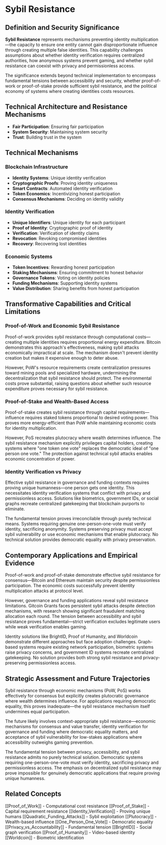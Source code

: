 # Sybil Resistance

## Definition and Security Significance

**Sybil Resistance** represents mechanisms preventing identity multiplication—the capacity to ensure one entity cannot gain disproportionate influence through creating multiple false identities. This capability challenges assumptions about whether identity verification requires centralized authorities, how anonymous systems prevent gaming, and whether sybil resistance can coexist with privacy and permissionless access.

The significance extends beyond technical implementation to encompass fundamental tensions between accessibility and security, whether proof-of-work or proof-of-stake provide sufficient sybil resistance, and the political economy of systems where creating identities costs resources.

## Technical Architecture and Resistance Mechanisms
- **Fair Participation**: Ensuring fair participation
- **System Security**: Maintaining system security
- **Trust**: Building trust in the system

## Technical Mechanisms

### Blockchain Infrastructure
- **Identity Systems**: Unique identity verification
- **Cryptographic Proofs**: Proving identity uniqueness
- **Smart Contracts**: Automated identity verification
- **Token Economics**: Incentivizing honest participation
- **Consensus Mechanisms**: Deciding on identity validity

### Identity Verification
- **Unique Identifiers**: Unique identity for each participant
- **Proof of Identity**: Cryptographic proof of identity
- **Verification**: Verification of identity claims
- **Revocation**: Revoking compromised identities
- **Recovery**: Recovering lost identities

### Economic Systems
- **Token Incentives**: Rewarding honest participation
- **Staking Mechanisms**: Ensuring commitment to honest behavior
- **Governance Tokens**: Voting on identity policies
- **Funding Mechanisms**: Supporting identity systems
- **Value Distribution**: Sharing benefits from honest participation

## Transformative Capabilities and Critical Limitations

### Proof-of-Work and Economic Sybil Resistance

Proof-of-work provides sybil resistance through computational costs—creating multiple identities requires proportional energy expenditure. Bitcoin demonstrates this approach's effectiveness, making sybil attacks economically impractical at scale. The mechanism doesn't prevent identity creation but makes it expensive enough to deter abuse.

However, PoW's resource requirements create centralization pressures toward mining pools and specialized hardware, undermining the decentralization that sybil resistance should protect. The environmental costs prove substantial, raising questions about whether such resource expenditure proves necessary for sybil resistance.

### Proof-of-Stake and Wealth-Based Access

Proof-of-stake creates sybil resistance through capital requirements—influence requires staked tokens proportional to desired voting power. This proves more energy-efficient than PoW while maintaining economic costs for identity multiplication.

However, PoS recreates plutocracy where wealth determines influence. The sybil resistance mechanism explicitly privileges capital holders, creating systems where "one token one vote" replaces the democratic ideal of "one person one vote." The protection against technical sybil attacks enables economic concentration of power.

### Identity Verification vs Privacy

Effective sybil resistance in governance and funding contexts requires proving unique humanness—one person gets one identity. This necessitates identity verification systems that conflict with privacy and permissionless access. Solutions like biometrics, government IDs, or social graphs recreate centralized gatekeeping that blockchain purports to eliminate.

The fundamental tension proves irreconcilable through purely technical means. Systems requiring genuine one-person-one-vote must verify identity, sacrificing anonymity. Systems preserving privacy must accept sybil vulnerability or use economic mechanisms that enable plutocracy. No technical solution provides democratic equality with privacy preservation.
## Contemporary Applications and Empirical Evidence

Proof-of-work and proof-of-stake demonstrate effective sybil resistance for consensus—Bitcoin and Ethereum maintain security despite permissionless participation. The economic costs successfully prevent identity multiplication attacks at protocol level.

However, governance and funding applications reveal sybil resistance limitations. Gitcoin Grants faces persistent sybil attacks despite detection mechanisms, with research showing significant fraudulent matching allocation each round. The tension between accessibility and sybil resistance proves fundamental—strict verification excludes legitimate users while weak verification enables gaming.

Identity solutions like BrightID, Proof of Humanity, and Worldcoin demonstrate different approaches but face adoption challenges. Graph-based systems require existing network participation, biometric systems raise privacy concerns, and government ID systems recreate centralized gatekeeping. No solution provides both strong sybil resistance and privacy-preserving permissionless access.

## Strategic Assessment and Future Trajectories

Sybil resistance through economic mechanisms (PoW, PoS) works effectively for consensus but explicitly creates plutocratic governance where wealth determines influence. For applications requiring democratic equality, this proves inadequate—the sybil resistance mechanism itself undermines equal participation.

The future likely involves context-appropriate sybil resistance—economic mechanisms for consensus and value transfer, identity verification for governance and funding where democratic equality matters, and acceptance of sybil vulnerability for low-stakes applications where accessibility outweighs gaming prevention.

The fundamental tension between privacy, accessibility, and sybil resistance admits no purely technical solution. Democratic systems requiring one-person-one-vote must verify identity, sacrificing privacy and permissionless access. The emphasis on decentralized sybil resistance may prove impossible for genuinely democratic applications that require proving unique humanness.

## Related Concepts

[[Proof_of_Work]] - Computational cost resistance
[[Proof_of_Stake]] - Capital requirement resistance
[[Identity_Verification]] - Proving unique humans
[[Quadratic_Funding_Attacks]] - Sybil exploitation
[[Plutocracy]] - Wealth-based influence
[[One_Person_One_Vote]] - Democratic equality
[[Privacy_vs_Accountability]] - Fundamental tension
[[BrightID]] - Social graph verification
[[Proof_of_Humanity]] - Video-based identity
[[Worldcoin]] - Biometric identification